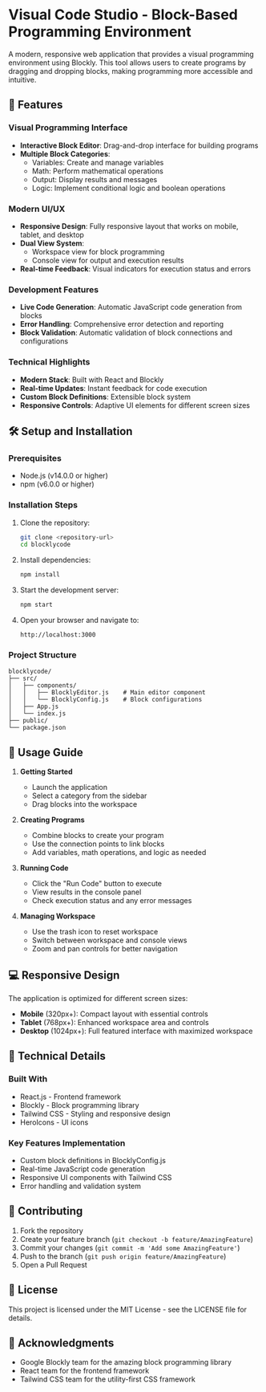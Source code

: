 # Visual Code Studio - Block-Based Programming Environment

A modern, responsive web application that provides a visual programming environment using Blockly. This tool allows users to create programs by dragging and dropping blocks, making programming more accessible and intuitive.

## 🚀 Features

### Visual Programming Interface

- **Interactive Block Editor**: Drag-and-drop interface for building programs
- **Multiple Block Categories**:
  - Variables: Create and manage variables
  - Math: Perform mathematical operations
  - Output: Display results and messages
  - Logic: Implement conditional logic and boolean operations

### Modern UI/UX

- **Responsive Design**: Fully responsive layout that works on mobile, tablet, and desktop
- **Dual View System**:
  - Workspace view for block programming
  - Console view for output and execution results
- **Real-time Feedback**: Visual indicators for execution status and errors

### Development Features

- **Live Code Generation**: Automatic JavaScript code generation from blocks
- **Error Handling**: Comprehensive error detection and reporting
- **Block Validation**: Automatic validation of block connections and configurations

### Technical Highlights

- **Modern Stack**: Built with React and Blockly
- **Real-time Updates**: Instant feedback for code execution
- **Custom Block Definitions**: Extensible block system
- **Responsive Controls**: Adaptive UI elements for different screen sizes

## 🛠️ Setup and Installation

### Prerequisites

- Node.js (v14.0.0 or higher)
- npm (v6.0.0 or higher)

### Installation Steps

1. Clone the repository:

   ```bash
   git clone <repository-url>
   cd blocklycode
   ```

2. Install dependencies:

   ```bash
   npm install
   ```

3. Start the development server:

   ```bash
   npm start
   ```

4. Open your browser and navigate to:
   ```
   http://localhost:3000
   ```

### Project Structure

```
blocklycode/
├── src/
│   ├── components/
│   │   ├── BlocklyEditor.js    # Main editor component
│   │   └── BlocklyConfig.js    # Block configurations
│   ├── App.js
│   └── index.js
├── public/
└── package.json
```

## 🎯 Usage Guide

1. **Getting Started**

   - Launch the application
   - Select a category from the sidebar
   - Drag blocks into the workspace

2. **Creating Programs**

   - Combine blocks to create your program
   - Use the connection points to link blocks
   - Add variables, math operations, and logic as needed

3. **Running Code**

   - Click the "Run Code" button to execute
   - View results in the console panel
   - Check execution status and any error messages

4. **Managing Workspace**
   - Use the trash icon to reset workspace
   - Switch between workspace and console views
   - Zoom and pan controls for better navigation

## 💻 Responsive Design

The application is optimized for different screen sizes:

- **Mobile** (320px+): Compact layout with essential controls
- **Tablet** (768px+): Enhanced workspace area and controls
- **Desktop** (1024px+): Full featured interface with maximized workspace

## 🔧 Technical Details

### Built With

- React.js - Frontend framework
- Blockly - Block programming library
- Tailwind CSS - Styling and responsive design
- HeroIcons - UI icons

### Key Features Implementation

- Custom block definitions in BlocklyConfig.js
- Real-time JavaScript code generation
- Responsive UI components with Tailwind CSS
- Error handling and validation system

## 🤝 Contributing

1. Fork the repository
2. Create your feature branch (`git checkout -b feature/AmazingFeature`)
3. Commit your changes (`git commit -m 'Add some AmazingFeature'`)
4. Push to the branch (`git push origin feature/AmazingFeature`)
5. Open a Pull Request

## 📝 License

This project is licensed under the MIT License - see the LICENSE file for details.

## 🙏 Acknowledgments

- Google Blockly team for the amazing block programming library
- React team for the frontend framework
- Tailwind CSS team for the utility-first CSS framework
